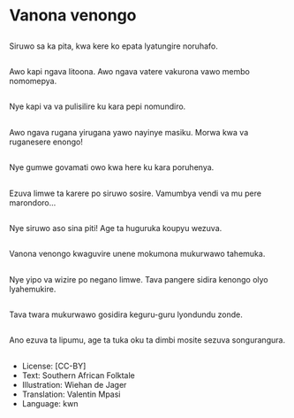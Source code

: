 # Vanona venongo

##
Siruwo sa ka pita, kwa kere ko epata lyatungire noruhafo.

##
Awo kapi ngava litoona. Awo ngava vatere vakurona vawo membo nomomepya.

##
Nye kapi va va pulisilire ku kara pepi nomundiro.

##
Awo ngava rugana yirugana yawo nayinye masiku. Morwa kwa va ruganesere enongo!

##
Nye gumwe govamati owo kwa here ku kara poruhenya.

##
Ezuva limwe ta karere po siruwo sosire. Vamumbya vendi va mu pere marondoro...

##
Nye siruwo aso sina piti! Age ta huguruka koupyu wezuva.

##
Vanona venongo kwaguvire unene mokumona mukurwawo tahemuka.

##
Nye yipo va wizire po negano limwe. Tava pangere sidira kenongo olyo lyahemukire.

##
Tava twara mukurwawo gosidira keguru-guru lyondundu zonde.

##
Ano ezuva ta lipumu, age ta tuka oku ta dimbi mosite sezuva songurangura.

##
* License: [CC-BY]
* Text: Southern African Folktale
* Illustration: Wiehan de Jager
* Translation: Valentin Mpasi
* Language: kwn
